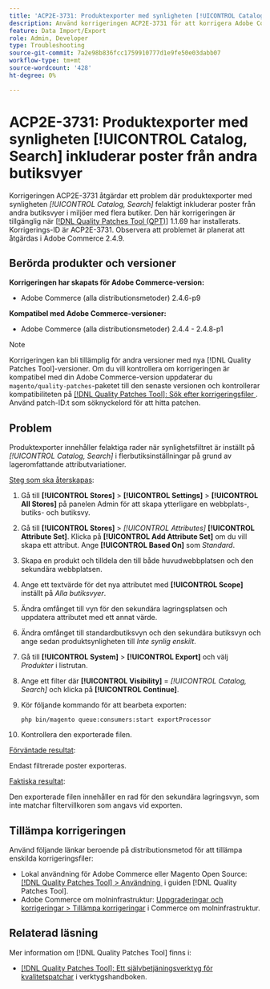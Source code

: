```yaml
---
title: 'ACP2E-3731: Produktexporter med synligheten [!UICONTROL Catalog, Search] inkluderar poster från andra butiksvyer'
description: Använd korrigeringen ACP2E-3731 för att korrigera Adobe Commerce där produktexporter med synlighetsfiltret inställt på [!UICONTROL Catalog, Search] innehåller felaktiga rader i flerbutiksinställningar på grund av lageromfattande attributvariationer.
feature: Data Import/Export
role: Admin, Developer
type: Troubleshooting
source-git-commit: 7a2e98b836fcc1759910777d1e9fe50e03dabb07
workflow-type: tm+mt
source-wordcount: '428'
ht-degree: 0%

---
```



# ACP2E-3731: Produktexporter med synligheten [!UICONTROL Catalog, Search] inkluderar poster från andra butiksvyer

Korrigeringen ACP2E-3731 åtgärdar ett problem där produktexporter med synligheten *[!UICONTROL Catalog, Search]* felaktigt inkluderar poster från andra butiksvyer i miljöer med flera butiker. Den här korrigeringen är tillgänglig när [[!DNL Quality Patches Tool (QPT)]](/help/tools/quality-patches-tool/quality-patches-tool-to-self-serve-quality-patches.md) 1.1.69 har installerats. Korrigerings-ID är ACP2E-3731. Observera att problemet är planerat att åtgärdas i Adobe Commerce 2.4.9.

## Berörda produkter och versioner

**Korrigeringen har skapats för Adobe Commerce-version:**

* Adobe Commerce (alla distributionsmetoder) 2.4.6-p9

**Kompatibel med Adobe Commerce-versioner:**

* Adobe Commerce (alla distributionsmetoder) 2.4.4 - 2.4.8-p1

>[!NOTE]
>
>Korrigeringen kan bli tillämplig för andra versioner med nya [!DNL Quality Patches Tool]-versioner. Om du vill kontrollera om korrigeringen är kompatibel med din Adobe Commerce-version uppdaterar du `magento/quality-patches`-paketet till den senaste versionen och kontrollerar kompatibiliteten på [[!DNL Quality Patches Tool]: Sök efter korrigeringsfiler &#x200B;](https://experienceleague.adobe.com/tools/commerce-quality-patches/index.html?lang=sv-SE). Använd patch-ID:t som söknyckelord för att hitta patchen.

## Problem

Produktexporter innehåller felaktiga rader när synlighetsfiltret är inställt på *[!UICONTROL Catalog, Search]* i flerbutiksinställningar på grund av lageromfattande attributvariationer.

<u>Steg som ska återskapas</u>:

1. Gå till **[!UICONTROL Stores]** > **[!UICONTROL Settings]** > **[!UICONTROL All Stores]** på panelen Admin för att skapa ytterligare en webbplats-, butiks- och butiksvy.
1. Gå till **[!UICONTROL Stores]** > *[!UICONTROL Attributes]* **[!UICONTROL Attribute Set]**. Klicka på **[!UICONTROL Add Attribute Set]** om du vill skapa ett attribut. Ange **[!UICONTROL Based On]** som *Standard*.
1. Skapa en produkt och tilldela den till både huvudwebbplatsen och den sekundära webbplatsen.
1. Ange ett textvärde för det nya attributet med **[!UICONTROL Scope]** inställt på *Alla butiksvyer*.
1. Ändra omfånget till vyn för den sekundära lagringsplatsen och uppdatera attributet med ett annat värde.
1. Ändra omfånget till standardbutiksvyn och den sekundära butiksvyn och ange sedan produktsynligheten till *Inte synlig enskilt*.
1. Gå till **[!UICONTROL System]** > **[!UICONTROL Export]** och välj *Produkter* i listrutan.
1. Ange ett filter där **[!UICONTROL Visibility]** = *[!UICONTROL Catalog, Search]* och klicka på **[!UICONTROL Continue]**.
1. Kör följande kommando för att bearbeta exporten:

   ```
   php bin/magento queue:consumers:start exportProcessor
   ```

1. Kontrollera den exporterade filen.

<u>Förväntade resultat</u>:

Endast filtrerade poster exporteras.

<u>Faktiska resultat</u>:

Den exporterade filen innehåller en rad för den sekundära lagringsvyn, som inte matchar filtervillkoren som angavs vid exporten.

## Tillämpa korrigeringen

Använd följande länkar beroende på distributionsmetod för att tillämpa enskilda korrigeringsfiler:

* Lokal användning för Adobe Commerce eller Magento Open Source: [[!DNL Quality Patches Tool] > Användning &#x200B;](/help/tools/quality-patches-tool/usage.md) i guiden [!DNL Quality Patches Tool].
* Adobe Commerce om molninfrastruktur: [Uppgraderingar och korrigeringar > Tillämpa korrigeringar](https://experienceleague.adobe.com/docs/commerce-cloud-service/user-guide/develop/upgrade/apply-patches.html?lang=sv-SE) i Commerce om molninfrastruktur.

## Relaterad läsning

Mer information om [!DNL Quality Patches Tool] finns i:

* [[!DNL Quality Patches Tool]: Ett självbetjäningsverktyg för kvalitetspatchar](/help/tools/quality-patches-tool/quality-patches-tool-to-self-serve-quality-patches.md) i verktygshandboken.
